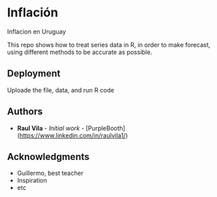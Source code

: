 # Inflación
Inflacion en Uruguay

This repo shows how to treat series data in R, in order to make forecast, using different methods to be accurate as possible.

## Deployment

Uploade the file, data, and run R code


## Authors

* **Raul Vila** - *Initial work* - [PurpleBooth] (https://www.linkedin.com/in/raulvila1/)

## Acknowledgments

* Guillermo, best teacher
* Inspiration
* etc
